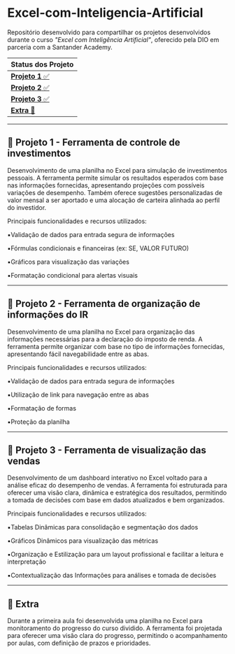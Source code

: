 # Excel-com-Inteligencia-Artificial
Repositório desenvolvido para compartilhar os projetos desenvolvidos durante o curso _"Excel com Inteligência Artificial"_, oferecido pela DIO em parceria com a Santander Academy.


| Status dos Projeto |
|---------|
| [**Projeto 1** ✅ ](#Projeto-1---ferramenta-de-controle-de-investimentos) |
| [**Projeto 2** ✅ ](#Projeto-2---ferramenta-de-organição-de-informações-do-IR)|
| [**Projeto 3** ✅ ](#Projeto-3---ferramenta-de-visualização-das-vendas) |
| [**Extra** 🧩 ](#Extra---ferramenta-de-acompanhamento-de-progresso) |

---

## 📌 Projeto 1 - Ferramenta de controle de investimentos
Desenvolvimento de uma planilha no Excel para simulação de investimentos pessoais.
A ferramenta permite simular os resultados esperados com base nas informações fornecidas, apresentando projeções com possíveis variações de desempenho. Também oferece sugestões personalizadas de valor mensal a ser aportado e uma alocação de carteira alinhada ao perfil do investidor.

  Principais funcionalidades e recursos utilizados:

▪️Validação de dados para entrada segura de informações

▪️Fórmulas condicionais e financeiras (ex: SE, VALOR FUTURO)

▪️Gráficos para visualização das variações

▪️Formatação condicional para alertas visuais

---

## 📌 Projeto 2 - Ferramenta de organização de informações do IR
Desenvolvimento de uma planilha no Excel para organização das informações necessárias para a declaração do imposto de renda.
A ferramenta permite organizar com base no tipo de informações fornecidas, apresentando fácil navegabilidade entre as abas.

  Principais funcionalidades e recursos utilizados:

▪️Validação de dados para entrada segura de informações

▪️Utilização de link para navegação entre as abas

▪️Formatação de formas

▪️Proteção da planilha

---

## 📌 Projeto 3 - Ferramenta de visualização das vendas
Desenvolvimento de um dashboard interativo no Excel voltado para a análise eficaz do desempenho de vendas. A ferramenta foi estruturada para oferecer uma visão clara, dinâmica e estratégica dos resultados, permitindo a tomada de decisões com base em dados atualizados e bem organizados.

Principais funcionalidades e recursos utilizados:

▪️Tabelas Dinâmicas para consolidação e segmentação dos dados

▪️Gráficos Dinâmicos para visualização das métricas

▪️Organização e Estilização para um layout profissional e facilitar a leitura e interpretação

▪️Contextualização das Informações para análises e tomada de decisões

---

## 📌 Extra
Durante a primeira aula foi desenvolvida uma planilha no Excel para monitoramento do progresso do curso dividido. A ferramenta foi projetada para oferecer uma visão clara do progresso, permitindo o acompanhamento por aulas, com definição de prazos e prioridades.
